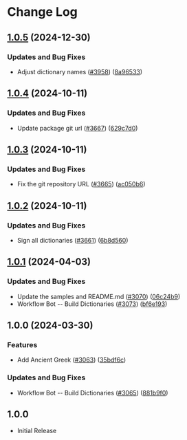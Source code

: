 # Change Log

## [1.0.5](https://github.com/khulnasoft/codetypo-dicts/compare/@codetypo/dict-grc@1.0.4...@codetypo/dict-grc@1.0.5) (2024-12-30)


### Updates and Bug Fixes

* Adjust dictionary names ([#3958](https://github.com/khulnasoft/codetypo-dicts/issues/3958)) ([8a96533](https://github.com/khulnasoft/codetypo-dicts/commit/8a96533bec21280103740868b81559437c413501))

## [1.0.4](https://github.com/khulnasoft/codetypo-dicts/compare/@codetypo/dict-grc@1.0.3...@codetypo/dict-grc@1.0.4) (2024-10-11)


### Updates and Bug Fixes

* Update package git url ([#3667](https://github.com/khulnasoft/codetypo-dicts/issues/3667)) ([629c7d0](https://github.com/khulnasoft/codetypo-dicts/commit/629c7d0a5e1bacad1d3874b1f8372edc3494ef97))

## [1.0.3](https://github.com/khulnasoft/codetypo-dicts/compare/@codetypo/dict-grc@1.0.2...@codetypo/dict-grc@1.0.3) (2024-10-11)


### Updates and Bug Fixes

* Fix the git repository URL ([#3665](https://github.com/khulnasoft/codetypo-dicts/issues/3665)) ([ac050b6](https://github.com/khulnasoft/codetypo-dicts/commit/ac050b697d57820109995e92fac5ccc32ced1723))

## [1.0.2](https://github.com/khulnasoft/codetypo-dicts/compare/@codetypo/dict-grc@1.0.1...@codetypo/dict-grc@1.0.2) (2024-10-11)


### Updates and Bug Fixes

* Sign all dictionaries ([#3661](https://github.com/khulnasoft/codetypo-dicts/issues/3661)) ([6b8d560](https://github.com/khulnasoft/codetypo-dicts/commit/6b8d560cf51a593458ce42bca415859f872cfc97))

## [1.0.1](https://github.com/khulnasoft/codetypo-dicts/compare/@codetypo/dict-grc@1.0.0...@codetypo/dict-grc@1.0.1) (2024-04-03)


### Updates and Bug Fixes

* Update the samples and README.md ([#3070](https://github.com/khulnasoft/codetypo-dicts/issues/3070)) ([06c24b9](https://github.com/khulnasoft/codetypo-dicts/commit/06c24b96eabb6488b1db085e7eff63660599f79e))
* Workflow Bot -- Build Dictionaries ([#3073](https://github.com/khulnasoft/codetypo-dicts/issues/3073)) ([bf6e193](https://github.com/khulnasoft/codetypo-dicts/commit/bf6e1938d6889e2b03f01b5c4269d2bdb28174b7))

## 1.0.0 (2024-03-30)


### Features

* Add Ancient Greek ([#3063](https://github.com/khulnasoft/codetypo-dicts/issues/3063)) ([35bdf6c](https://github.com/khulnasoft/codetypo-dicts/commit/35bdf6cf4a00330be6fc723e6a6b2d1e1107c3ee))


### Updates and Bug Fixes

* Workflow Bot -- Build Dictionaries ([#3065](https://github.com/khulnasoft/codetypo-dicts/issues/3065)) ([881b9f0](https://github.com/khulnasoft/codetypo-dicts/commit/881b9f08d0770e2bdf58a63924c0d748670bf43c))

## 1.0.0

- Initial Release
